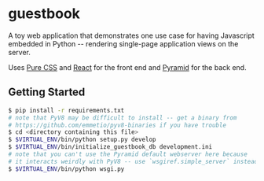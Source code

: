 # guestbook

A toy web application that demonstrates one use case for having Javascript embedded in Python -- rendering single-page application views on the server.

Uses [Pure CSS](http://purecss.io) and [React](http://facebook.github.io/react) for the front end and [Pyramid](http://pylonsproject.org) for the back end.

## Getting Started

``` bash
$ pip install -r requirements.txt
# note that PyV8 may be difficult to install -- get a binary from
# https://github.com/emmetio/pyv8-binaries if you have trouble
$ cd <directory containing this file>
$ $VIRTUAL_ENV/bin/python setup.py develop
$ $VIRTUAL_ENV/bin/initialize_guestbook_db development.ini
# note that you can't use the Pyramid default webserver here because
# it interacts weirdly with PyV8 -- use `wsgiref.simple_server` instead
$ $VIRTUAL_ENV/bin/python wsgi.py
```
